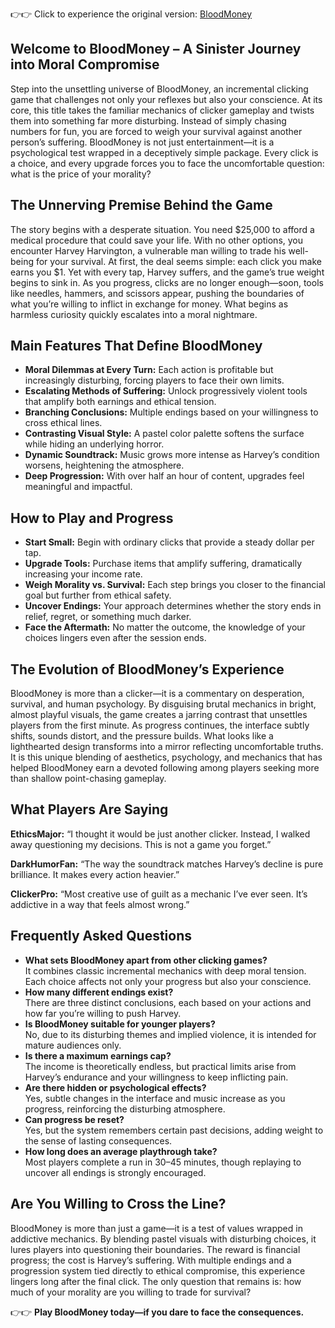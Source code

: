 👉👉 Click to experience the original version: <a href="https://bloodmoneyonline.com/">BloodMoney</a>

<h2>Welcome to BloodMoney – A Sinister Journey into Moral Compromise</h2> <p>Step into the unsettling universe of BloodMoney, an incremental clicking game that challenges not only your reflexes but also your conscience. At its core, this title takes the familiar mechanics of clicker gameplay and twists them into something far more disturbing. Instead of simply chasing numbers for fun, you are forced to weigh your survival against another person’s suffering. BloodMoney is not just entertainment—it is a psychological test wrapped in a deceptively simple package. Every click is a choice, and every upgrade forces you to face the uncomfortable question: what is the price of your morality?</p> <h2>The Unnerving Premise Behind the Game</h2> <p>The story begins with a desperate situation. You need $25,000 to afford a medical procedure that could save your life. With no other options, you encounter Harvey Harvington, a vulnerable man willing to trade his well-being for your survival. At first, the deal seems simple: each click you make earns you $1. Yet with every tap, Harvey suffers, and the game’s true weight begins to sink in. As you progress, clicks are no longer enough—soon, tools like needles, hammers, and scissors appear, pushing the boundaries of what you’re willing to inflict in exchange for money. What begins as harmless curiosity quickly escalates into a moral nightmare.</p> <h2>Main Features That Define BloodMoney</h2> <ul> <li><b>Moral Dilemmas at Every Turn:</b> Each action is profitable but increasingly disturbing, forcing players to face their own limits.</li> <li><b>Escalating Methods of Suffering:</b> Unlock progressively violent tools that amplify both earnings and ethical tension.</li> <li><b>Branching Conclusions:</b> Multiple endings based on your willingness to cross ethical lines.</li> <li><b>Contrasting Visual Style:</b> A pastel color palette softens the surface while hiding an underlying horror.</li> <li><b>Dynamic Soundtrack:</b> Music grows more intense as Harvey’s condition worsens, heightening the atmosphere.</li> <li><b>Deep Progression:</b> With over half an hour of content, upgrades feel meaningful and impactful.</li> </ul> <h2>How to Play and Progress</h2> <ul> <li><b>Start Small:</b> Begin with ordinary clicks that provide a steady dollar per tap.</li> <li><b>Upgrade Tools:</b> Purchase items that amplify suffering, dramatically increasing your income rate.</li> <li><b>Weigh Morality vs. Survival:</b> Each step brings you closer to the financial goal but further from ethical safety.</li> <li><b>Uncover Endings:</b> Your approach determines whether the story ends in relief, regret, or something much darker.</li> <li><b>Face the Aftermath:</b> No matter the outcome, the knowledge of your choices lingers even after the session ends.</li> </ul> <h2>The Evolution of BloodMoney’s Experience</h2> <p>BloodMoney is more than a clicker—it is a commentary on desperation, survival, and human psychology. By disguising brutal mechanics in bright, almost playful visuals, the game creates a jarring contrast that unsettles players from the first minute. As progress continues, the interface subtly shifts, sounds distort, and the pressure builds. What looks like a lighthearted design transforms into a mirror reflecting uncomfortable truths. It is this unique blending of aesthetics, psychology, and mechanics that has helped BloodMoney earn a devoted following among players seeking more than shallow point-chasing gameplay.</p> <h2>What Players Are Saying</h2> <p><b>EthicsMajor:</b> “I thought it would be just another clicker. Instead, I walked away questioning my decisions. This is not a game you forget.”</p> <p><b>DarkHumorFan:</b> “The way the soundtrack matches Harvey’s decline is pure brilliance. It makes every action heavier.”</p> <p><b>ClickerPro:</b> “Most creative use of guilt as a mechanic I’ve ever seen. It’s addictive in a way that feels almost wrong.”</p> <h2>Frequently Asked Questions</h2> <ul> <li><b>What sets BloodMoney apart from other clicking games?</b><br>It combines classic incremental mechanics with deep moral tension. Each choice affects not only your progress but also your conscience.</li> <li><b>How many different endings exist?</b><br>There are three distinct conclusions, each based on your actions and how far you’re willing to push Harvey.</li> <li><b>Is BloodMoney suitable for younger players?</b><br>No, due to its disturbing themes and implied violence, it is intended for mature audiences only.</li> <li><b>Is there a maximum earnings cap?</b><br>The income is theoretically endless, but practical limits arise from Harvey’s endurance and your willingness to keep inflicting pain.</li> <li><b>Are there hidden or psychological effects?</b><br>Yes, subtle changes in the interface and music increase as you progress, reinforcing the disturbing atmosphere.</li> <li><b>Can progress be reset?</b><br>Yes, but the system remembers certain past decisions, adding weight to the sense of lasting consequences.</li> <li><b>How long does an average playthrough take?</b><br>Most players complete a run in 30–45 minutes, though replaying to uncover all endings is strongly encouraged.</li> </ul> <h2>Are You Willing to Cross the Line?</h2> <p>BloodMoney is more than just a game—it is a test of values wrapped in addictive mechanics. By blending pastel visuals with disturbing choices, it lures players into questioning their boundaries. The reward is financial progress; the cost is Harvey’s suffering. With multiple endings and a progression system tied directly to ethical compromise, this experience lingers long after the final click. The only question that remains is: how much of your morality are you willing to trade for survival?</p>

👉👉 <b>Play BloodMoney today—if you dare to face the consequences.</b>

